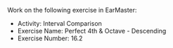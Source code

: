 Work on the following exercise in EarMaster:
- Activity: Interval Comparison
- Exercise Name: Perfect 4th & Octave  - Descending
- Exercise Number: 16.2
